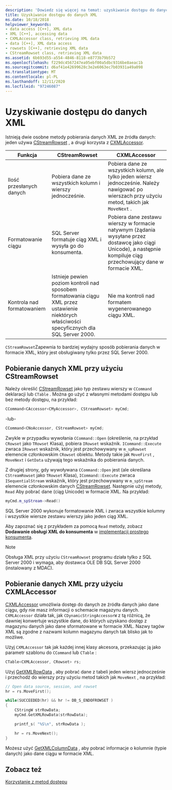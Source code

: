 ```yaml
---
description: 'Dowiedz się więcej na temat: uzyskiwanie dostępu do danych XML'
title: Uzyskiwanie dostępu do danych XML
ms.date: 10/18/2018
helpviewer_keywords:
- data access [C++], XML data
- XML [C++], accessing data
- CXMLAccessor class, retrieving XML data
- data [C++], XML data access
- rowsets [C++], retrieving XML data
- CStreamRowset class, retrieving XML data
ms.assetid: 6b693d55-a554-4846-8118-e8773b79b572
ms.openlocfilehash: f229dc4567247ea95ebf00a5dbc9316be8aeac1b
ms.sourcegitcommit: d6af41e42699628c3e2e6063ec7b03931a49a098
ms.translationtype: MT
ms.contentlocale: pl-PL
ms.lasthandoff: 12/11/2020
ms.locfileid: "97246087"
---
```

# <a name="accessing-xml-data"></a>Uzyskiwanie dostępu do danych XML

Istnieją dwie osobne metody pobierania danych XML ze źródła danych: jeden używa [CStreamRowset](../../data/oledb/cstreamrowset-class.md) , a drugi korzysta z [CXMLAccessor](../../data/oledb/cxmlaccessor-class.md).

|Funkcja|CStreamRowset|CXMLAccessor|
|-------------------|-------------------|------------------|
|Ilość przesłanych danych|Pobiera dane ze wszystkich kolumn i wierszy jednocześnie.|Pobiera dane ze wszystkich kolumn, ale tylko jeden wiersz jednocześnie. Należy nawigować po wierszach przy użyciu metod, takich jak `MoveNext` .|
|Formatowanie ciągu|SQL Server formatuje ciąg XML i wysyła go do konsumenta.|Pobiera dane zestawu wierszy w formacie natywnym (żądania wysyłane przez dostawcę jako ciągi Unicode), a następnie kompiluje ciąg przechowujący dane w formacie XML.|
|Kontrola nad formatowaniem|Istnieje pewien poziom kontroli nad sposobem formatowania ciągu XML przez ustawienie niektórych właściwości specyficznych dla SQL Server 2000.|Nie ma kontroli nad formatem wygenerowanego ciągu XML.|

`CStreamRowset`Zapewnia to bardziej wydajny sposób pobierania danych w formacie XML, który jest obsługiwany tylko przez SQL Server 2000.

## <a name="retrieving-xml-data-using-cstreamrowset"></a>Pobieranie danych XML przy użyciu CStreamRowset

Należy określić [CStreamRowset](../../data/oledb/cstreamrowset-class.md) jako typ zestawu wierszy w `CCommand` deklaracji lub `CTable` . Można go użyć z własnymi metodami dostępu lub bez metody dostępu, na przykład:

```cpp
CCommand<CAccessor<CMyAccessor>, CStreamRowset> myCmd;
```

-lub-

```cpp
CCommand<CNoAccessor, CStreamRowset> myCmd;
```

Zwykle w przypadku wywołania `CCommand::Open` (określenie, na przykład `CRowset` jako `TRowset` Klasa), pobiera `IRowset` wskaźnik. `ICommand::Execute` zwraca `IRowset` wskaźnik, który jest przechowywany w `m_spRowset` elemencie członkowskim `CRowset` obiektu. Metody takie jak `MoveFirst` , `MoveNext` i `GetData` używają tego wskaźnika do pobierania danych.

Z drugiej strony, gdy wywoływana `CCommand::Open` jest (ale określana `CStreamRowset` jako `TRowset` Klasa), `ICommand::Execute` zwraca `ISequentialStream` wskaźnik, który jest przechowywany w `m_spStream` elemencie członkowskim danych [CStreamRowset](../../data/oledb/cstreamrowset-class.md). Następnie użyj metody, `Read` Aby pobrać dane (ciąg Unicode) w formacie XML. Na przykład:

```cpp
myCmd.m_spStream->Read()
```

SQL Server 2000 wykonuje formatowanie XML i zwraca wszystkie kolumny i wszystkie wiersze zestawu wierszy jako jeden ciąg XML.

Aby zapoznać się z przykładem za pomocą `Read` metody, zobacz **Dodawanie obsługi XML do konsumenta** w [implementacji prostego konsumenta](../../data/oledb/implementing-a-simple-consumer.md).

> [!NOTE]
> Obsługa XML przy użyciu `CStreamRowset` programu działa tylko z SQL Server 2000 i wymaga, aby dostawca OLE DB SQL Server 2000 (instalowany z MDAC).

## <a name="retrieving-xml-data-using-cxmlaccessor"></a>Pobieranie danych XML przy użyciu CXMLAccessor

[CXMLAccessor](../../data/oledb/cxmlaccessor-class.md) umożliwia dostęp do danych ze źródła danych jako dane ciągu, gdy nie masz informacji o schemacie magazynu danych. `CXMLAccessor` działa tak, jak `CDynamicStringAccessorW` z tą różnicą, że dawniej konwertuje wszystkie dane, do których uzyskano dostęp z magazynu danych jako dane sformatowane w formacie XML. Nazwy tagów XML są zgodne z nazwami kolumn magazynu danych tak blisko jak to możliwe.

Użyj `CXMLAccessor` tak jak każdej innej klasy akcesora, przekazując ją jako parametr szablonu do `CCommand` lub `CTable` :

```cpp
CTable<CXMLAccessor, CRowset> rs;
```

Użyj [GetXMLRowData](./cxmlaccessor-class.md#getxmlrowdata) , aby pobrać dane z tabeli jeden wiersz jednocześnie i przechodź do wierszy przy użyciu metod takich jak `MoveNext` , na przykład:

```cpp
// Open data source, session, and rowset
hr = rs.MoveFirst();

while(SUCCEEDED(hr) && hr != DB_S_ENDOFROWSET )
{
    CStringW strRowData;
    myCmd.GetXMLRowData(strRowData);

    printf_s( "%S\n", strRowData );

    hr = rs.MoveNext();
}
```

Możesz użyć [GetXMLColumnData](./cxmlaccessor-class.md#getxmlcolumndata) , aby pobrać informacje o kolumnie (typie danych) jako dane ciągu w formacie XML.

## <a name="see-also"></a>Zobacz też

[Korzystanie z metod dostępu](../../data/oledb/using-accessors.md)
